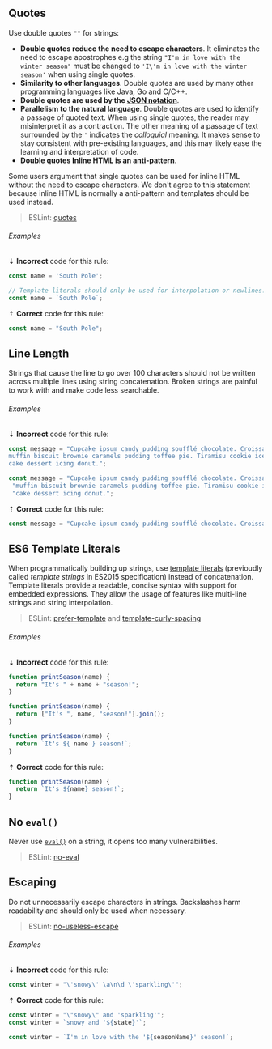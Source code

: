 ## Quotes

Use double quotes `""` for strings:

* **Double quotes reduce the need to escape characters**. It eliminates the need to escape apostrophes e.g the string `"I'm in love with the winter season"` must be changed to `'I\'m in love with the winter season'` when using single quotes.
* **Similarity to other languages**. Double quotes are used by many other programming languages like Java, Go and C/C++.
* **Double quotes are used by the [JSON notation][json]**.
* **Parallelism to the natural language**. Double quotes are used to identify a passage of quoted text. When using single quotes, the reader may misinterpret it as a contraction. The other meaning of a passage of text surrounded by the `'` indicates the *colloquial* meaning. It makes sense to stay consistent with pre-existing languages, and this may likely ease the learning and interpretation of code.
* **Double quotes Inline HTML is an anti-pattern**.

Some users argument that single quotes can be used for inline HTML without the need to escape characters. We don't agree to this statement because inline HTML is normally a anti-pattern and templates should be used instead.

> ESLint: [quotes][eslint/quotes]

###### Examples

⇣ **Incorrect** code for this rule:

```js
const name = 'South Pole';
```

```js
// Template literals should only be used for interpolation or newlines.
const name = `South Pole`;
```

⇡ **Correct** code for this rule:

```js
const name = "South Pole";
```

## Line Length

Strings that cause the line to go over 100 characters should not be written across multiple lines using string concatenation. Broken strings are painful to work with and make code less searchable.

###### Examples

⇣ **Incorrect** code for this rule:

```js
const message = "Cupcake ipsum candy pudding soufflé chocolate. Croissant \
muffin biscuit brownie caramels pudding toffee pie. Tiramisu cookie ice cream \
cake dessert icing donut.";
```

```js
const message = "Cupcake ipsum candy pudding soufflé chocolate. Croissant" +
 "muffin biscuit brownie caramels pudding toffee pie. Tiramisu cookie ice cream " +
 "cake dessert icing donut.";
```

⇡ **Correct** code for this rule:

```js
const message = "Cupcake ipsum candy pudding soufflé chocolate. Croissant muffin biscuit brownie caramels pudding toffee pie. Tiramisu cookie ice cream cake dessert icing donut."
```

## ES6 Template Literals

When programmatically building up strings, use [template literals][mdn-template-literals] (previoudly called *template strings* in ES2015 specification) instead of concatenation. Template literals provide a readable, concise syntax with support for embedded expressions. They allow the usage of features like multi-line strings and string interpolation.

> ESLint: [prefer-template][eslint/prefer-template] and [template-curly-spacing][eslint/template-curly-spacing]

###### Examples

⇣ **Incorrect** code for this rule:

```js
function printSeason(name) {
  return "It's " + name + "season!";
}
```

```js
function printSeason(name) {
  return ["It's ", name, "season!"].join();
}
```

```js
function printSeason(name) {
  return `It's ${ name } season!`;
}
```

⇡ **Correct** code for this rule:

```js
function printSeason(name) {
  return `It's ${name} season!`;
}
```

## No `eval()`

Never use [`eval()`][mdn-eval] on a string, it opens too many vulnerabilities.

> ESLint: [no-eval][eslint/no-eval]

## Escaping

Do not unnecessarily escape characters in strings. Backslashes harm readability and should only be used when necessary.

> ESLint: [no-useless-escape][eslint/no-useless-escape]

###### Examples

⇣ **Incorrect** code for this rule:

```js
const winter = "\'snowy\' \a\n\d \'sparkling\'";
```

⇡ **Correct** code for this rule:

```js
const winter = "\"snowy\" and 'sparkling'";
const winter = `snowy and '${state}'`;
```

```js
const winter = `I'm in love with the '${seasonName}' season!`;
```

[eslint/no-eval]: https://eslint.org/docs/rules/no-eval
[eslint/no-useless-escape]: https://eslint.org/docs/rules/no-useless-escape
[eslint/prefer-template]: https://eslint.org/docs/rules/prefer-template
[eslint/quotes]: https://eslint.org/docs/rules/quotes
[eslint/template-curly-spacing]: https://eslint.org/docs/rules/template-curly-spacing
[json]: https://www.json.org
[mdn-eval]: https://developer.mozilla.org/en-US/docs/Web/JavaScript/Reference/Global_Objects/eval
[mdn-template-literals]: https://developer.mozilla.org/en-US/docs/Web/JavaScript/Reference/Template_literals
